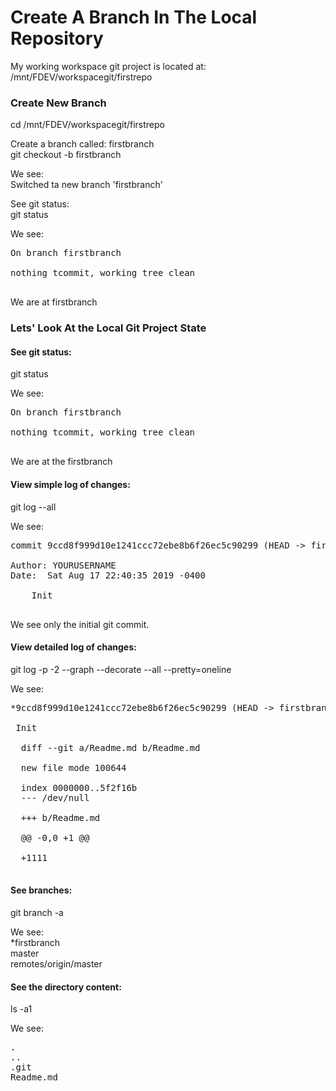# Create A Branch In The Local Repository
My working workspace git project is located at:<br/>
/mnt/FDEV/workspacegit/firstrepo


### Create New Branch
cd /mnt/FDEV/workspacegit/firstrepo


Create a branch called: firstbranch<br/>
git checkout -b firstbranch

We see:<br/>
Switched ta new branch 'firstbranch'

See git status:<br/>
git status

We see:<br/>
<pre>
On branch firstbranch<br/>
nothing tcommit, working tree clean<br/>
</pre>

We are at firstbranch


### Lets' Look At the Local Git Project State
#### See git status:<br/>
git status

We see:<br/>
<pre>
On branch firstbranch<br/>
nothing tcommit, working tree clean<br/>
</pre>

We are at the firstbranch


#### View simple log of changes:<br/>
git log --all

We see:<br/>
<pre>
commit 9ccd8f999d10e1241ccc72ebe8b6f26ec5c90299 (HEAD -> firstbranch, origin/master, master)<br/>
Author: YOURUSERNAME <demo@demo.net>
Date:  Sat Aug 17 22:40:35 2019 -0400<br/>
    Init<br/>
</pre>

We see only the initial git commit.


#### View detailed log of changes:<br/>
git log -p -2 --graph --decorate --all --pretty=oneline

We see:<br/>
<pre>
*9ccd8f999d10e1241ccc72ebe8b6f26ec5c90299 (HEAD -> firstbranch, origin/master, master)<br/>
 Init<br/>
  diff --git a/Readme.md b/Readme.md<br/>
  new file mode 100644<br/>
  index 0000000..5f2f16b 
  --- /dev/null<br/>
  +++ b/Readme.md<br/>
  @@ -0,0 +1 @@<br/>
  +1111<br/>
</pre>

#### See branches:<br/>
git branch -a

We see:<br/>
*firstbranch<br/>
  master<br/>
  remotes/origin/master

#### See the directory content:<br/>
ls -a1

We see:
<pre>
.
..
.git
Readme.md
</pre>


